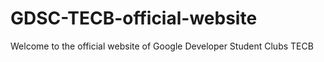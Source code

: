 # GDSC-TECB-official-website
Welcome to the official website of Google Developer Student Clubs TECB
